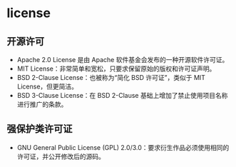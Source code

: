 # license

## 开源许可

- Apache 2.0 License 是由 Apache 软件基金会发布的一种开源软件许可证。
- MIT License：非常简单和宽松，只要求保留原始的版权和许可证声明。
- BSD 2-Clause License：也被称为“简化 BSD 许可证”，类似于 MIT License，但更简洁。
- BSD 3-Clause License：在 BSD 2-Clause 基础上增加了禁止使用项目名称进行推广的条款。

## 强保护类许可证

- GNU General Public License (GPL) 2.0/3.0：要求衍生作品必须使用相同的许可证，并公开修改后的源码。

